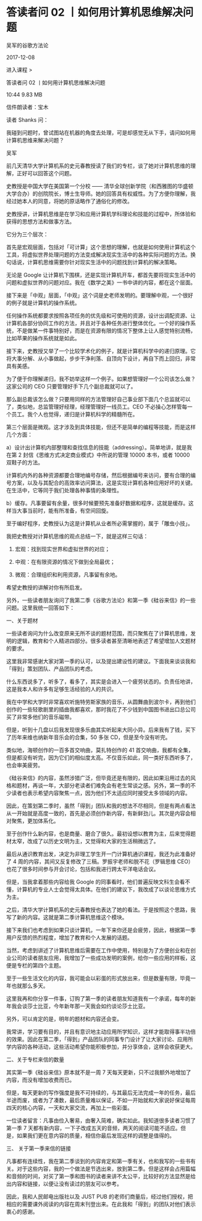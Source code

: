 # 答读者问 02 丨如何用计算机思维解决问题

吴军的谷歌方法论

2017-12-08

进入课程 >

答读者问 02 丨如何用计算机思维解决问题

10:44 9.83 MB

信件朗读者：宝木

读者 Shanks 问：

我碰到问题时，曾试图站在机器的角度去处理，可是却感觉无从下手，请问如何用计算机思维来解决问题？

吴军

前几天清华大学计算机系的史元春教授读了我们的专栏，谈了她对计算机思维的理解，正好可以回答这个问题。

史教授是中国大学在美国第一个分校 —— 清华全球创新学院（和西雅图的华盛顿大学合办）的创院院长，博士生导师。她的回答具有权威性。为了方便你理解，我经过她本人的同意，将她的原话略作了通俗化的修改。

史教授讲，计算机思维是在学习和应用计算机学科理论和技能的过程中，所体验和获得的思想方法和做事方法。

它分为三个层次：

首先是宏观层面，包括对「可计算」这个思想的理解，也就是如何使用计算机这个工具，将虚拟世界处理问题的方法变成解决现实生活中的各种实际问题的方法。换句话说，计算机思维需要你针对现实生活中的问题找到计算机的解决策略。

无论是 Google 让计算机下围棋，还是实现计算机开车，都首先要将现实生活中的问题和虚拟世界的问题对应。我在《数学之美》一书中讲的内容，都在这个层面。

接下来是「中观」层面，「中观」这个词是史老师发明的。要理解中观，一个很好的例子就是计算机的操作系统。

任何操作系统都要求按照各项任务的优先级和可使用的资源，设计出调配资源、让计算机各部分协同工作的方法，并且对于各种任务进行整体优化。一个好的操作系统，不是做某一件事特别好，而是在资源有限的情况下整体上让人感觉特别流畅，比如苹果的操作系统就是如此。

接下来，史教授又举了一个比较学术化的例子，就是计算机科学中的递归原理。它将大事分解、从小事做起，步步干净利落、自顶向下设计，再自下而上回归，非常具有美感。

为了便于你理解递归，我不妨举这样一个例子。如果想管理好一个公司该怎么做？这家公司的 CEO 只要管理好手下几个副总裁就可以了。

那么副总裁该怎么做？只要用同样的方法管理好自己事业部下面几个总监就可以了，类似地，总监管理好经理，经理管理好一线员工。CEO 不必操心怎样管每一个员工。我个人也觉得，递归是计算机科学的精髓所在。

第三个层面是微观。这才涉及到具体技能，但还不是简单的编程等技能，而是这样几个方面：

a）设计出计算机内部整理和查找信息的技能（addressing）。简单地讲，就是我在第 2 封信《思维方式决定商业模式》中所说的管理 10000 本书，或者 10000 双鞋子的方法。

计算机内外的各种资源都要合理地编号存储，然后根据编号来访问，要有合理的编号方案，以及与其配合的高效率访问算法，这是实现计算机各种应用好坏的关键。在生活中，它等同于我们处理各种事情的条理性。

b）缓存。凡事要留有余量，很多时候要预先准备好数据和程序，这就是缓存。这样当大事当前时，能有所准备，有空间回旋。

至于编好程序，史教授认为这是计算机从业者所必需掌握的，属于「雕虫小技」。

我把史教授对计算机思维的观点总结一下，就是这样三句话：

1. 宏观：找到现实世界和虚拟世界的对应；

2. 中观：在有限资源的情况下做到全局最优；

3. 微观：合理组织和利用资源，凡事留有余地。

希望史教授的讲解对你有所启发。

另外，一些读者朋友询问了我第二季《谷歌方法论》和第一季《硅谷来信》的一些问题。这里我统一回答如下：

一、关于题材

一些读者询问为什么改变原来无所不谈的题材范围，而只聚焦在了计算机思维，发明的逻辑，教育和个人精进四部分。很多读者甚至清晰地表述了希望增加人文题材的要求。

这里我非常感谢大家对第一季的认可，以及提出建设性的建议。下面我来谈谈我和「得到」策划团队、产品团队的考虑。

什么东西说多了，听多了，看多了，其实是会进入一个疲劳状态的。负责任地讲，这是我本人和许多有足够生活经验的人的共识。

我在中学和大学时非常喜欢听施特劳斯家族的音乐，从圆舞曲到波尔卡，再到他们创作的一些轻歌剧里的插曲我都喜欢，那时我花了不少钱到中国图书进出口总公司买了非常多他们的音乐磁带。

但是，听到十几盘以后我发现很多乐曲其实听起来大同小异。后来我有了钱，买下了历年来维也纳新年音乐会的合集，50 多张 CD，但是至今没有听完。

类似地，海顿创作的一百多首交响曲，莫扎特创作的 41 首交响曲，我都有全集，但是都没有听完，因为它们的相似度太高。不仅音乐如此，同一类好东西听多了，也会审美疲劳。

《硅谷来信》的内容，虽然涉猎广泛，但毕竟还是有限的，因此如果沿用过去的风格和题材，再谈一年，大部分老读者们难免会有老生常谈之感。另外，第一季的不少读者也表示希望内容聚焦一点，因为他们不太适应同时接受太多领域的内容。

因此，在策划第二季时，虽然「得到」团队和我的想法不尽相同，但是有两点看法从一开始就是高度一致的，首先是必须创作新内容，有新鲜劲儿。其次是内容会相对聚焦，更加体系化。

至于创作什么新内容，也是商量、磨合了很久。最初设想以教育为主，后来觉得题材太窄，改成了以历史文明为主，又觉得和大家的生活稍微远了。

最后从通识教育出发，决定为非理工学生开一门计算机通识课程，我还为此准备好了 4 周的内容，其间又反复修改了三稿。罗振宇老师和脱不花（罗辑思维 CEO）也花了很多时间参与开会讨论，包括和我进行跨太平洋电话会议。

但是，当我拿着那些内容给我 Google 的同事看时，他们普遍反映文科生会看不懂，计算机的专业人士会觉得太具体。在他们的建议下，我改成了以谈论思维方式为主。

之后，清华大学计算机系的史元春教授也表达了她的看法。于是按照这个思路，我写了新的内容。这就是第二季计算机思维这个模块。

接下来我们也考虑到如果只谈计算机，一年下来你还是会疲劳，因此，根据第一季用户反馈的热烈程度，增加了教育和个人发展的话题。

当然，考虑到讲述了计算机思维后需要在工作中使用，特别是为了方便创业和在创业公司的读者朋友应用，我增加了一些成功发明的案例，给你一些应用的样板，这便是专栏的第四个主题。

至于一些生活文化的内容，我可能会以彩蛋的形式放出来，但是数量有限，毕竟一年也就那么多天。

这里我再和你分享一件事，订购了第一季的读者朋友知道我有一个承诺，每年的新年我会谈莎士比亚，今年新年那一天我会如约谈论莎士比亚。

另外，可以肯定的是，明年的题材和内容还会变。

我常讲，学习要有目的，并且有意识地主动应用所学知识，这样才能取得事半功倍的效果。因此在第二季，「得到」产品团队的同事专门设计了让大家讨论、应用所学内容的各种活动，这些活动希望你能积极参加，并分享体会，这样会收获更大。

二、关于专栏来信的数量

其实第一季《硅谷来信》原本就不是一周 7 天每天更新，只不过我额外地增加了内容，而没有增加收费而已。

但是，每天更新的写作强度是我不可持续的，与其最后无法完成一年的任务，最后半途而废，或者为了凑数，最后质量难以保证，不如一开始就和大家说好保证每周四天的核心内容，一天和大家交流，再加上一些彩蛋。

一位读者留言：凡事由俭入奢易，由奢入简难，确实如此。我知道很多读者习惯了第一季 7 天都有新内容，一下子改成五天的音频，两天的阅读可能不适应。但是，如果我们更在意内容的质量，相信你最后发现这样的调整是值得的。

三、 关于第一季来信的链接

凡事都有连续性，我在第二季谈到的内容肯定和第一季有关，也和我写的一些书有关。对于这些内容，我的一个做法是节选出来，放到第二季。但是这样会占用篇幅和音频的时间，对买了第一季和图书的读者来讲不太公平，比较好的方法显然是给出内容和链接，以便让没有读过的朋友可以参考。

因此，我和人民邮电出版社以及 JUST PUB 的老师们商量后，经过他们授权，把相应的需要课外阅读的内容在周末刊登出来。在此我和「得到」的团队对他们表示衷心的感谢。

